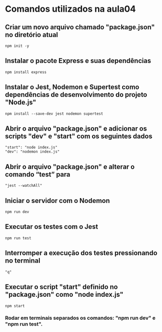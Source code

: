 # Comandos utilizados na aula04


## Criar um novo arquivo chamado "package.json" no diretório atual

    npm init -y

## Instalar o pacote Express e suas dependências

    npm install express

## Instalar o Jest, Nodemon e Supertest como dependências de desenvolvimento do projeto "Node.js"

    npm install --save-dev jest nodemon supertest

 ## Abrir o arquivo "package.json" e adicionar os scripts "dev" e "start" com os seguintes dados

    "start": "node index.js"
    "dev": "nodemon index.js"

## Abrir o arquivo "package.json" e alterar o comando “test” para

    "jest --watchAll"

## Iniciar o servidor com o Nodemon

    npm run dev

## Executar os testes com o Jest

    npm run test

## Interromper a execução dos testes pressionando no terminal

    "q"

## Executar o script "start" definido no "package.json" como "node index.js"

    npm start

### Rodar em terminais separados os comandos: "npm run dev" e "npm run test". 